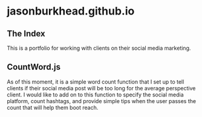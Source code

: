 # jasonburkhead.github.io

## The Index
This is a portfolio for working with clients on their social media marketing.

## CountWord.js
As of this moment, it is a simple word count function that I set up to tell clients if their social media post will be too long for the average perspective client.
I would like to add on to this function to specify the social media platform, count hashtags, and provide simple tips when the user passes the count that will help them boot reach.
